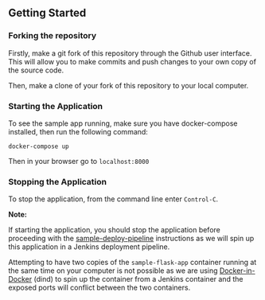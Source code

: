 ## Getting Started

### Forking the repository

Firstly, make a git fork of this repository through the Github user interface. This will allow you to make commits and push changes to your own copy of the source code.

Then, make a clone of your fork of this repository to your local computer.

### Starting the Application

To see the sample app running, make sure you have docker-compose installed, then run the following command:

`docker-compose up`

Then in your browser go to `localhost:8000`

### Stopping the Application

To stop the application, from the command line enter `Control-C`.

**Note:**

If starting the application, you should stop the application before proceeding with the [sample-deploy-pipeline](https://github.com/wilvk/sample-deploy-pipeline) instructions as we will spin up this application in a Jenkins deployment pipeline.

Attempting to have two copies of the `sample-flask-app` container running at the same time on your computer is not possible as we are using [Docker-in-Docker](https://www.docker.com/blog/docker-can-now-run-within-docker/) (dind) to spin up the container from a Jenkins container and the exposed ports will conflict between the two containers.
